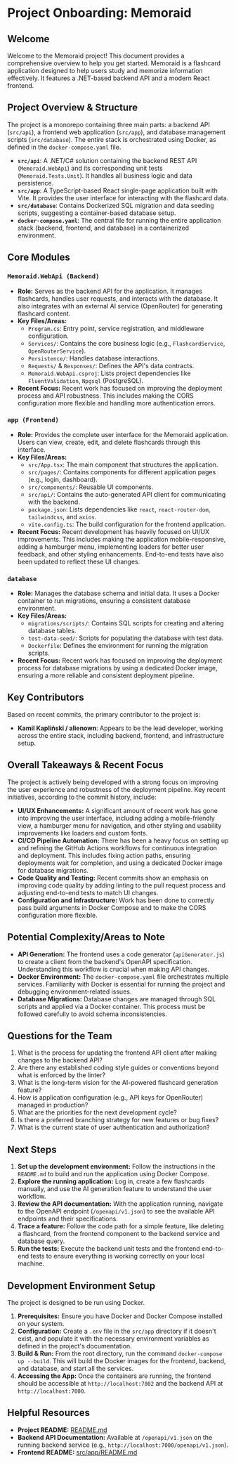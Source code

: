 # Project Onboarding: Memoraid

## Welcome

Welcome to the Memoraid project! This document provides a comprehensive overview to help you get started. Memoraid is a flashcard application designed to help users study and memorize information effectively. It features a .NET-based backend API and a modern React frontend.

## Project Overview & Structure

The project is a monorepo containing three main parts: a backend API (`src/api`), a frontend web application (`src/app`), and database management scripts (`src/database`). The entire stack is orchestrated using Docker, as defined in the `docker-compose.yaml` file.

- **`src/api`**: A .NET/C# solution containing the backend REST API (`Memoraid.WebApi`) and its corresponding unit tests (`Memoraid.Tests.Unit`). It handles all business logic and data persistence.
- **`src/app`**: A TypeScript-based React single-page application built with Vite. It provides the user interface for interacting with the flashcard data.
- **`src/database`**: Contains Dockerized SQL migration and data seeding scripts, suggesting a container-based database setup.
- **`docker-compose.yaml`**: The central file for running the entire application stack (backend, frontend, and database) in a containerized environment.

## Core Modules

### `Memoraid.WebApi (Backend)`

- **Role:** Serves as the backend API for the application. It manages flashcards, handles user requests, and interacts with the database. It also integrates with an external AI service (OpenRouter) for generating flashcard content.
- **Key Files/Areas:**
  - `Program.cs`: Entry point, service registration, and middleware configuration.
  - `Services/`: Contains the core business logic (e.g., `FlashcardService`, `OpenRouterService`).
  - `Persistence/`: Handles database interactions.
  - `Requests/` & `Responses/`: Defines the API's data contracts.
  - `Memoraid.WebApi.csproj`: Lists project dependencies like `FluentValidation`, `Npgsql` (PostgreSQL).
- **Recent Focus:** Recent work has focused on improving the deployment process and API robustness. This includes making the CORS configuration more flexible and handling more authentication errors.

### `app (Frontend)`

- **Role:** Provides the complete user interface for the Memoraid application. Users can view, create, edit, and delete flashcards through this interface.
- **Key Files/Areas:**
  - `src/App.tsx`: The main component that structures the application.
  - `src/pages/`: Contains components for different application pages (e.g., login, dashboard).
  - `src/components/`: Reusable UI components.
  - `src/api/`: Contains the auto-generated API client for communicating with the backend.
  - `package.json`: Lists dependencies like `react`, `react-router-dom`, `tailwindcss`, and `axios`.
  - `vite.config.ts`: The build configuration for the frontend application.
- **Recent Focus:** Recent development has heavily focused on UI/UX improvements. This includes making the application mobile-responsive, adding a hamburger menu, implementing loaders for better user feedback, and other styling enhancements. End-to-end tests have also been updated to reflect these UI changes.

### `database`

- **Role:** Manages the database schema and initial data. It uses a Docker container to run migrations, ensuring a consistent database environment.
- **Key Files/Areas:**
  - `migrations/scripts/`: Contains SQL scripts for creating and altering database tables.
  - `test-data-seed/`: Scripts for populating the database with test data.
  - `Dockerfile`: Defines the environment for running the migration scripts.
- **Recent Focus:** Recent work has focused on improving the deployment process for database migrations by using a dedicated Docker image, ensuring a more reliable and consistent deployment pipeline.

## Key Contributors

Based on recent commits, the primary contributor to the project is:

- **Kamil Kapliński / alienown**: Appears to be the lead developer, working across the entire stack, including backend, frontend, and infrastructure setup.

## Overall Takeaways & Recent Focus

The project is actively being developed with a strong focus on improving the user experience and robustness of the deployment pipeline. Key recent initiatives, according to the commit history, include:

- **UI/UX Enhancements:** A significant amount of recent work has gone into improving the user interface, including adding a mobile-friendly view, a hamburger menu for navigation, and other styling and usability improvements like loaders and custom fonts.
- **CI/CD Pipeline Automation:** There has been a heavy focus on setting up and refining the GitHub Actions workflows for continuous integration and deployment. This includes fixing action paths, ensuring deployments wait for completion, and using a dedicated Docker image for database migrations.
- **Code Quality and Testing:** Recent commits show an emphasis on improving code quality by adding linting to the pull request process and adjusting end-to-end tests to match UI changes.
- **Configuration and Infrastructure:** Work has been done to correctly pass build arguments in Docker Compose and to make the CORS configuration more flexible.

## Potential Complexity/Areas to Note

- **API Generation:** The frontend uses a code generator (`apiGenerator.js`) to create a client from the backend's OpenAPI specification. Understanding this workflow is crucial when making API changes.
- **Docker Environment:** The `docker-compose.yaml` file orchestrates multiple services. Familiarity with Docker is essential for running the project and debugging environment-related issues.
- **Database Migrations:** Database changes are managed through SQL scripts and applied via a Docker container. This process must be followed carefully to avoid schema inconsistencies.

## Questions for the Team

1. What is the process for updating the frontend API client after making changes to the backend API?
2. Are there any established coding style guides or conventions beyond what is enforced by the linter?
3. What is the long-term vision for the AI-powered flashcard generation feature?
4. How is application configuration (e.g., API keys for OpenRouter) managed in production?
5. What are the priorities for the next development cycle?
6. Is there a preferred branching strategy for new features or bug fixes?
7. What is the current state of user authentication and authorization?

## Next Steps

1. **Set up the development environment:** Follow the instructions in the `README.md` to build and run the application using Docker Compose.
2. **Explore the running application:** Log in, create a few flashcards manually, and use the AI generation feature to understand the user workflow.
3. **Review the API documentation:** With the application running, navigate to the OpenAPI endpoint (`/openapi/v1.json`) to see the available API endpoints and their specifications.
4. **Trace a feature:** Follow the code path for a simple feature, like deleting a flashcard, from the frontend component to the backend service and database query.
5. **Run the tests:** Execute the backend unit tests and the frontend end-to-end tests to ensure everything is working correctly on your local machine.

## Development Environment Setup

The project is designed to be run using Docker.

1.  **Prerequisites:** Ensure you have Docker and Docker Compose installed on your system.
2.  **Configuration:** Create a `.env` file in the `src/app` directory if it doesn't exist, and populate it with the necessary environment variables as defined in the project's documentation.
3.  **Build & Run:** From the root directory, run the command `docker-compose up --build`. This will build the Docker images for the frontend, backend, and database, and start all the services.
4.  **Accessing the App:** Once the containers are running, the frontend should be accessible at `http://localhost:7002` and the backend API at `http://localhost:7000`.

## Helpful Resources

- **Project README:** [README.md](file:///c%3A/Programs/source/10xdevs/memoraid/README.md)
- **Backend API Documentation:** Available at `/openapi/v1.json` on the running backend service (e.g., `http://localhost:7000/openapi/v1.json`).
- **Frontend README:** [src/app/README.md](file:///c%3A/Programs/source/10xdevs/memoraid/src/app/README.md)
